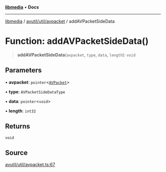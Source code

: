 [**libmedia**](../../../../README.md) • **Docs**

***

[libmedia](../../../../README.md) / [avutil/util/avpacket](../README.md) / addAVPacketSideData

# Function: addAVPacketSideData()

> **addAVPacketSideData**(`avpacket`, `type`, `data`, `length`): `void`

## Parameters

• **avpacket**: `pointer`\<[`AVPacket`](../../../struct/avpacket/classes/AVPacket.md)\>

• **type**: `AVPacketSideDataType`

• **data**: `pointer`\<`void`\>

• **length**: `int32`

## Returns

`void`

## Source

[avutil/util/avpacket.ts:67](https://github.com/zhaohappy/libmedia/blob/83708827f1f74f03ced670ca9bc2d9d1e5e5366a/src/avutil/util/avpacket.ts#L67)
